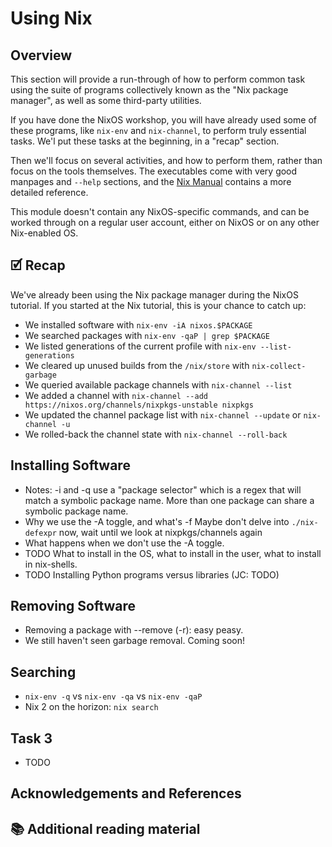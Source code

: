 # Using Nix

## Overview

This section will provide a run-through of how to perform common task using the
suite of programs collectively known as the "Nix package manager", as well as some
third-party utilities.

If you have done the NixOS workshop, you will have already used some of these
programs, like `nix-env` and `nix-channel`, to perform truly essential tasks.
We'l put these tasks at the beginning, in a "recap" section.

Then we'll focus on several activities, and how to perform them, rather than
focus on the tools themselves. The executables come with very good manpages and
`--help` sections, and the [Nix Manual] contains a more detailed reference.

This module doesn't contain any NixOS-specific commands, and can be worked
through on a regular user account, either on NixOS or on any other Nix-enabled
OS.


## 🗹 Recap

We've already been using the Nix package manager during the NixOS tutorial. If
you started at the Nix tutorial, this is your chance to catch up:

* We installed software with `nix-env -iA nixos.$PACKAGE`
* We searched packages with `nix-env -qaP | grep $PACKAGE`
* We listed generations of the current profile with `nix-env --list-generations`
* We cleared up unused builds from the `/nix/store` with `nix-collect-garbage`
* We queried available package channels with `nix-channel --list`
* We added a channel with `nix-channel --add https://nixos.org/channels/nixpkgs-unstable nixpkgs`
* We updated the channel package list with `nix-channel --update` or `nix-channel -u`
* We rolled-back the channel state with `nix-channel --roll-back`

## Installing Software

* Notes: -i and -q use a "package selector" which is a regex that will match a
  symbolic package name. More than one package can share a symbolic package
  name.
* Why we use the -A toggle, and what's -f Maybe don't delve into `./nix-defexpr`
  now, wait until we look at nixpkgs/channels again
* What happens when we don't use the -A toggle.
* TODO What to install in the OS, what to install in the user, what to install in nix-shells.
* TODO Installing Python programs versus libraries (JC: TODO)

## Removing Software

* Removing a package with --remove (-r): easy peasy.
* We still haven't seen garbage removal. Coming soon!

## Searching

* `nix-env -q` vs `nix-env -qa` vs `nix-env -qaP`
* Nix 2 on the horizon: `nix search`


## Task 3

* TODO


## Acknowledgements and References

## 📚 Additional reading material


<!-- in-line links -->
[Nix Manual]: https://nixos.org/nix/manual/